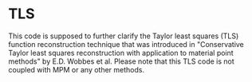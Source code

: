 # TLS
This code is supposed to further clarify the Taylor least squares (TLS) function reconstruction technique that was introduced in "Conservative Taylor least squares reconstruction with application to material point methods" by E.D. Wobbes et al. Please note that this TLS code is not coupled with MPM or any other methods. 
